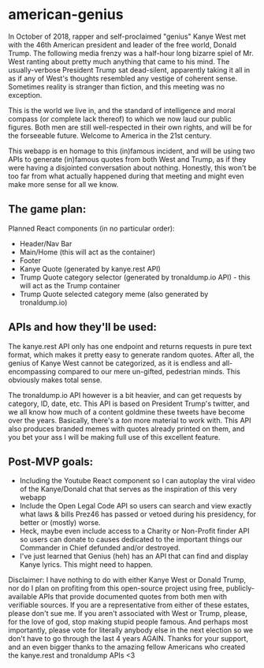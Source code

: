 # american-genius

In October of 2018, rapper and self-proclaimed "genius" Kanye West met with the 46th American president and leader of the free world, Donald Trump. The following media frenzy was a half-hour long bizarre spiel of Mr. West ranting about pretty much anything that came to his mind. The usually-verbose President Trump sat dead-silent, apparently taking it all in as if any of West's thoughts resembled any vestige of coherent sense. Sometimes reality is stranger than fiction, and this meeting was no exception.  

This is the world we live in, and the standard of intelligence and moral compass (or complete lack thereof) to which we now laud our public figures. Both men are still well-respected in their own rights, and will be for the forseeable future. Welcome to America in the 21st century.

This webapp is en homage to this (in)famous incident, and will be using two APIs to generate (in)famous quotes from both West and Trump, as if they were having a disjointed conversation about nothing. Honestly, this won't be too far from what actually happened during that meeting and might even make more sense for all we know.

## The game plan:

Planned React components (in no particular order):
- Header/Nav Bar
- Main/Home (this will act as the container)
- Footer
- Kanye Quote (generated by kanye.rest API)
- Trump Quote category selector (generated by tronaldump.io API) - this will act as the Trump container
- Trump Quote selected category meme (also generated by tronaldump.io)

## APIs and how they'll be used:

The kanye.rest API only has one endpoint and returns requests in pure text format, which makes it pretty easy to generate random quotes. After all, the genius of Kanye West cannot be categorized, as it is endless and all-encompassing compared to our mere un-gifted, pedestrian minds. This obviously makes total sense.

The tronaldump.io API however is a bit heavier, and can get requests by category, ID, date, etc. This API is based on President Trump's twitter, and we all know how much of a content goldmine these tweets have become over the years. Basically, there's a *ton* more material to work with. This API also produces branded memes with quotes already printed on them, and you bet your ass I will be making full use of this excellent feature.

## Post-MVP goals:
- Including the Youtube React component so I can autoplay the viral video of the Kanye/Donald chat that serves as the inspiration of this very webapp
- Include the Open Legal Code API so users can search and view exactly what laws & bills Prez46 has passed or vetoed during his presidency, for better or (mostly) worse.
- Heck, maybe even include access to a Charity or Non-Profit finder API so users can donate to causes dedicated to the important things our Commander in Chief defunded and/or destroyed.
- I've just learned that Genius (heh) has an API that can find and display Kanye lyrics. This might need to happen.

Disclaimer: I have nothing to do with either Kanye West or Donald Trump, nor do I plan on profiting from this open-source project using free, publicly-available APIs that provide documented quotes from both men with verifiable sources. If you are a representative from either of these estates, please don't sue me. If you aren't associated with West or Trump, please, for the love of god, stop making stupid people famous. And perhaps most importantly, please vote for literally anybody else in the next election so we don't have to go through the last 4 years AGAIN. Thanks for your support, and an even bigger thanks to the amazing fellow Americans who created the kanye.rest and tronaldump APIs <3
